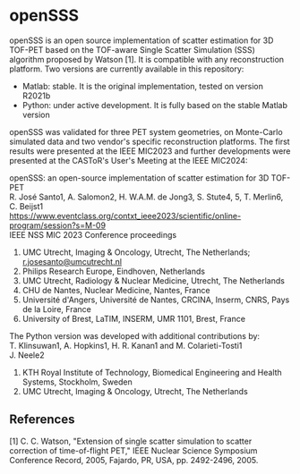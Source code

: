 # openSSS

 openSSS is an open source implementation of scatter estimation for 3D TOF-PET based on the TOF-aware Single Scatter Simulation (SSS) algorithm proposed by Watson [1]. It is compatible with any reconstruction platform. Two versions are currently available in this repository:
 
 - Matlab: stable. It is the original implementation, tested on version R2021b
 - Python: under active development. It is fully based on the stable Matlab version
 
 openSSS was validated for three PET system geometries, on Monte-Carlo simulated data and two vendor's specific reconstruction platforms. The first results were presented at the IEEE MIC2023 and further developments were presented at the CASToR's User's Meeting at the IEEE MIC2024:
 
 openSSS: an open-source implementation of scatter estimation for 3D TOF-PET
 <br />R. José Santo1, A. Salomon2, H. W.A.M. de Jong3, S. Stute4, 5, T. Merlin6, C. Beijst1
 <br />https://www.eventclass.org/contxt_ieee2023/scientific/online-program/session?s=M-09
 <br />IEEE NSS MIC 2023 Conference proceedings

 1. UMC Utrecht, Imaging & Oncology, Utrecht, The Netherlands; r.josesanto@umcutrecht.nl
 2. Philips Research Europe, Eindhoven, Netherlands
 3. UMC Utrecht, Radiology & Nuclear Medicine, Utrecht, The Netherlands
 4. CHU de Nantes, Nuclear Medicine, Nantes, France
 5. Université d'Angers, Université de Nantes, CRCINA, Inserm, CNRS, Pays de la Loire, France
 6. University of Brest, LaTIM, INSERM, UMR 1101, Brest, France
 
 The Python version was developed with additional contributions by:
 <br />T. Klinsuwan1, A. Hopkins1, H. R. Kanan1 and M. Colarieti-Tosti1
 <br />J. Neele2
 
 1. KTH Royal Institute of Technology, Biomedical Engineering and Health Systems, Stockholm, Sweden
 2. UMC Utrecht, Imaging & Oncology, Utrecht, The Netherlands

## References
 [1] C. C. Watson, "Extension of single scatter simulation to scatter correction of time-of-flight PET," IEEE Nuclear Science Symposium Conference Record, 2005, Fajardo, PR, USA, pp. 2492-2496, 2005.
